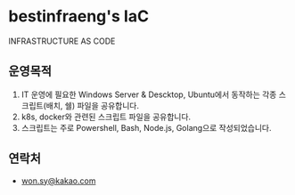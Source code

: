 # bestinfraeng's IaC
INFRASTRUCTURE AS CODE

## 운영목적
1. IT 운영에 필요한 Windows Server & Descktop, Ubuntu에서 동작하는 각종 스크립트(배치, 쉘) 파일을 공유합니다.
2. k8s, docker와 관련된 스크립트 파일을 공유합니다.
3. 스크립트는 주로 Powershell, Bash, Node.js, Golang으로 작성되었습니다. 

## 연락처
 - won.sy@kakao.com
